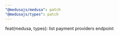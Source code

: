 ```yaml
---
"@medusajs/medusa": patch
"@medusajs/types": patch
---
```


feat(medusa, types): list payment providers endpoint
